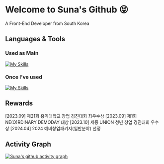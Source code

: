 # Welcome to Suna's Github 😝

A Front-End Developer from South Korea

## Languages & Tools
### Used as Main
[![My Skills](https://skillicons.dev/icons?i=ts,js,html,css,styledcomponents,react,nextjs,tailwind)](https://skillicons.dev)

### Once I've used
[![My Skills](https://skillicons.dev/icons?i=threejs,aws,dynamodb,firebase,postgresql,unity)](https://skillicons.dev)

## Rewards
[2023.09]   제21회 홍익대학교 창업 경진대회 최우수상
[2023.09]   제1회 NE(O)RDINARY DEMODAY 대상
[2023.10]   세종 UNION 청년 창업 경진대회 우수상
[2024.04]   2024 예비창업패키지(일반분야) 선정

## Activity Graph
[![Suna's github activity graph](https://github-readme-activity-graph.vercel.app/graph?username=iOdiO89&theme=react&hide_title=true)](https://github.com/ashutosh00710/github-readme-activity-graph)
